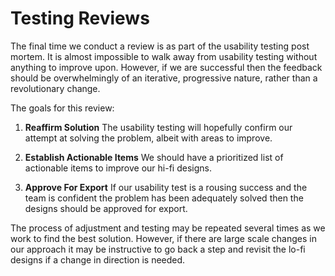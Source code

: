# Testing Reviews

The final time we conduct a review is as part of the usability testing post mortem. It is almost impossible to walk away from usability testing without anything to improve upon. However, if we are successful then the feedback should be overwhelmingly of an iterative, progressive nature, rather than a revolutionary change. 

The goals for this review:

1. **Reaffirm Solution**
The usability testing will hopefully confirm our attempt at solving the problem, albeit with areas to improve.

2. **Establish Actionable Items**
We should have a prioritized list of actionable items to improve  our hi-fi designs.

3. **Approve For Export**
If our usability test is a rousing success and the team is confident the problem has been adequately solved then the designs should be approved for export. 


The process of adjustment and testing may be repeated several times as we work to find the best solution. However, if there are large scale changes in our approach it may be instructive to go back a step and revisit the lo-fi designs if a change in direction is needed.